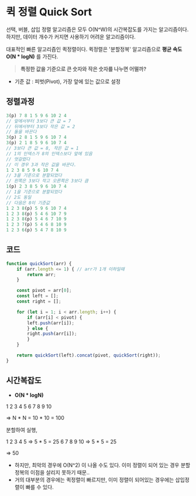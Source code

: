 # 퀵 정렬 Quick Sort

선택, 버블, 삽입 정렬 알고리즘은 모두 O(N^W)의 시간복잡도를 가지는 알고리즘이다. 하지만, 데이터 개수가 커지면 사용하기 어려운 알고리즘이다.

대표적인 빠른 알고리즘인 퀵정렬이다.
퀵정렬은 '분할정복' 알고리즘으로 **평균 속도 O(N * logN)** 를 가진다.

> **특정한 값을 기준으로 큰 숫자와 작은 숫자를 나누면 어떨까?**

- 기준 값 : 피벗(Pivot), 가장 앞에 있는 값으로 설정


## 정렬과정

```js
3(p) 7 8 1 5 9 6 10 2 4
// 앞에서부터 3보다 큰 값 = 7
// 뒤에서부터 3보다 작은 값 = 2
// 둘을 바꾼다
3(p) 2 8 1 5 9 6 10 7 4
3(p) 2 1 8 5 9 6 10 7 4
// 3보다 큰 값 = 8, 작은 값 = 1
// 1의 인덱스가 8의 인덱스보다 앞에 있음
// 엇갈렸다
// 이 경우 3과 작은 값을 바꾼다.
1 2 3 8 5 9 6 10 7 4
// 3을 기준으로 분할되었다
// 왼쪽은 3보다 작고 오른쪽은 3보다 큼
1(p) 2 3 8 5 9 6 10 7 4
// 1을 기준으로 분할되었다
// 2도 동일
// 다음은 8이 기준값
1 2 3 8(p) 5 9 6 10 7 4
1 2 3 8(p) 5 4 6 10 7 9
1 2 3 8(p) 5 4 6 7 10 9
1 2 3 7(p) 5 4 6 8 10 9 
1 2 3 6(p) 5 4 7 8 10 9

```

## 코드
```js
function quickSort(arr) {
    if (arr.length <= 1) { // arr가 1개 이하일때
        return arr;
    }

    const pivot = arr[0];
    const left = [];
    const right = [];

    for (let i = 1; i < arr.length; i++) {
        if (arr[i] < pivot) {
        left.push(arr[i]);
        } else {
        right.push(arr[i]);
        }
    }

    return quickSort(left).concat(pivot, quickSort(right));
}
```

## 시간복잡도

- **O(N * logN)**

1 2 3 4 5 6 7 8 9 10

=> N * N = 10 * 10 = 100

분할하여 실행,

1 2 3 4 5 => 5 * 5 = 25 
6 7 8 9 10 => 5 * 5 = 25

=> 50

- 하지만, 최악의 경우에 O(N^2) 이 나올 수도 있다. 이미 정렬이 되어 있는 경우 분할정복의 이점을 살리지 못하기 때문..
- 거의 대부분의 경우에는 퀵정렬이 빠르지만, 이미 정렬이 되어있는 경우에는 삽입정렬이 빠를 수 있다.